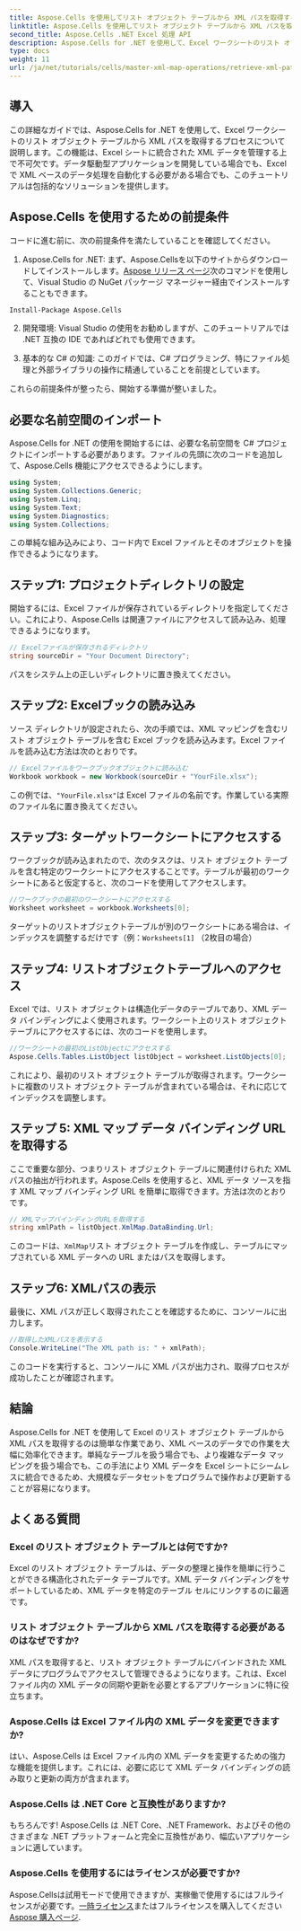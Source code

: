 ```yaml
---
title: Aspose.Cells を使用してリスト オブジェクト テーブルから XML パスを取得する
linktitle: Aspose.Cells を使用してリスト オブジェクト テーブルから XML パスを取得する
second_title: Aspose.Cells .NET Excel 処理 API
description: Aspose.Cells for .NET を使用して、Excel ワークシートのリスト オブジェクト テーブルから XML パスを取得する方法を学びます。この包括的なガイドでは、すべての手順を網羅しています。
type: docs
weight: 11
url: /ja/net/tutorials/cells/master-xml-map-operations/retrieve-xml-path-from-list-object-table/
---
```

## 導入

この詳細なガイドでは、Aspose.Cells for .NET を使用して、Excel ワークシートのリスト オブジェクト テーブルから XML パスを取得するプロセスについて説明します。この機能は、Excel シートに統合された XML データを管理する上で不可欠です。データ駆動型アプリケーションを開発している場合でも、Excel で XML ベースのデータ処理を自動化する必要がある場合でも、このチュートリアルは包括的なソリューションを提供します。

## Aspose.Cells を使用するための前提条件

コードに進む前に、次の前提条件を満たしていることを確認してください。

1. Aspose.Cells for .NET: まず、Aspose.Cellsを以下のサイトからダウンロードしてインストールします。[Aspose リリース ページ](https://releases.aspose.com/cells/net/)次のコマンドを使用して、Visual Studio の NuGet パッケージ マネージャー経由でインストールすることもできます。
```bash
Install-Package Aspose.Cells
```

2. 開発環境: Visual Studio の使用をお勧めしますが、このチュートリアルでは .NET 互換の IDE であればどれでも使用できます。

3. 基本的な C# の知識: このガイドでは、C# プログラミング、特にファイル処理と外部ライブラリの操作に精通していることを前提としています。

これらの前提条件が整ったら、開始する準備が整いました。

## 必要な名前空間のインポート

Aspose.Cells for .NET の使用を開始するには、必要な名前空間を C# プロジェクトにインポートする必要があります。ファイルの先頭に次のコードを追加して、Aspose.Cells 機能にアクセスできるようにします。

```csharp
using System;
using System.Collections.Generic;
using System.Linq;
using System.Text;
using System.Diagnostics;
using System.Collections;
```

この単純な組み込みにより、コード内で Excel ファイルとそのオブジェクトを操作できるようになります。

## ステップ1: プロジェクトディレクトリの設定

開始するには、Excel ファイルが保存されているディレクトリを指定してください。これにより、Aspose.Cells は関連ファイルにアクセスして読み込み、処理できるようになります。

```csharp
// Excelファイルが保存されるディレクトリ
string sourceDir = "Your Document Directory";
```

パスをシステム上の正しいディレクトリに置き換えてください。

## ステップ2: Excelブックの読み込み

ソース ディレクトリが設定されたら、次の手順では、XML マッピングを含むリスト オブジェクト テーブルを含む Excel ブックを読み込みます。Excel ファイルを読み込む方法は次のとおりです。

```csharp
// Excelファイルをワークブックオブジェクトに読み込む
Workbook workbook = new Workbook(sourceDir + "YourFile.xlsx");
```

この例では、`"YourFile.xlsx"`は Excel ファイルの名前です。作業している実際のファイル名に置き換えてください。

## ステップ3: ターゲットワークシートにアクセスする

ワークブックが読み込まれたので、次のタスクは、リスト オブジェクト テーブルを含む特定のワークシートにアクセスすることです。テーブルが最初のワークシートにあると仮定すると、次のコードを使用してアクセスします。

```csharp
//ワークブックの最初のワークシートにアクセスする
Worksheet worksheet = workbook.Worksheets[0];
```

ターゲットのリストオブジェクトテーブルが別のワークシートにある場合は、インデックスを調整するだけです（例：`Worksheets[1]` （2枚目の場合）

## ステップ4: リストオブジェクトテーブルへのアクセス

Excel では、リスト オブジェクトは構造化データのテーブルであり、XML データ バインディングによく使用されます。ワークシート上のリスト オブジェクト テーブルにアクセスするには、次のコードを使用します。

```csharp
//ワークシートの最初のListObjectにアクセスする
Aspose.Cells.Tables.ListObject listObject = worksheet.ListObjects[0];
```

これにより、最初のリスト オブジェクト テーブルが取得されます。ワークシートに複数のリスト オブジェクト テーブルが含まれている場合は、それに応じてインデックスを調整します。

## ステップ 5: XML マップ データ バインディング URL を取得する

ここで重要な部分、つまりリスト オブジェクト テーブルに関連付けられた XML パスの抽出が行われます。Aspose.Cells を使用すると、XML データ ソースを指す XML マップ バインディング URL を簡単に取得できます。方法は次のとおりです。

```csharp
// XMLマップバインディングURLを取得する
string xmlPath = listObject.XmlMap.DataBinding.Url;
```

このコードは、`XmlMap`リスト オブジェクト テーブルを作成し、テーブルにマップされている XML データへの URL またはパスを取得します。

## ステップ6: XMLパスの表示

最後に、XML パスが正しく取得されたことを確認するために、コンソールに出力します。

```csharp
//取得したXMLパスを表示する
Console.WriteLine("The XML path is: " + xmlPath);
```

このコードを実行すると、コンソールに XML パスが出力され、取得プロセスが成功したことが確認されます。

## 結論

Aspose.Cells for .NET を使用して Excel のリスト オブジェクト テーブルから XML パスを取得するのは簡単な作業であり、XML ベースのデータでの作業を大幅に効率化できます。単純なテーブルを扱う場合でも、より複雑なデータ マッピングを扱う場合でも、この手法により XML データを Excel シートにシームレスに統合できるため、大規模なデータセットをプログラムで操作および更新することが容易になります。

## よくある質問

### Excel のリスト オブジェクト テーブルとは何ですか?

Excel のリスト オブジェクト テーブルは、データの整理と操作を簡単に行うことができる構造化されたデータ テーブルです。XML データ バインディングをサポートしているため、XML データを特定のテーブル セルにリンクするのに最適です。

### リスト オブジェクト テーブルから XML パスを取得する必要があるのはなぜですか?

XML パスを取得すると、リスト オブジェクト テーブルにバインドされた XML データにプログラムでアクセスして管理できるようになります。これは、Excel ファイル内の XML データの同期や更新を必要とするアプリケーションに特に役立ちます。

### Aspose.Cells は Excel ファイル内の XML データを変更できますか?

はい、Aspose.Cells は Excel ファイル内の XML データを変更するための強力な機能を提供します。これには、必要に応じて XML データ バインディングの読み取りと更新の両方が含まれます。

### Aspose.Cells は .NET Core と互換性がありますか?

もちろんです! Aspose.Cells は .NET Core、.NET Framework、およびその他のさまざまな .NET プラットフォームと完全に互換性があり、幅広いアプリケーションに適しています。

### Aspose.Cells を使用するにはライセンスが必要ですか?

 Aspose.Cellsは試用モードで使用できますが、実稼働で使用するにはフルライセンスが必要です。[一時ライセンス](https://purchase.aspose.com/temporary-license/)またはフルライセンスを購入してください[Aspose 購入ページ](https://purchase.aspose.com/buy).